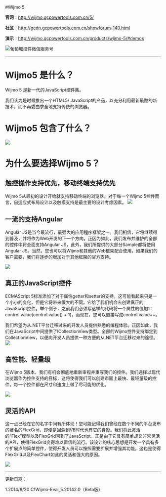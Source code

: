 #Wijmo 5

**官网**：http://wijmo.gcpowertools.com.cn/5/

**社区**：http://gcdn.gcpowertools.com.cn/showforum-140.html

**演示**：http://wijmo.gcpowertools.com.cn/products/wijmo-5/#demos

![葡萄城控件微信服务号](http://weixin.gcpowertools.com.cn/images/public_Signature.png "葡萄城控件微信服务号")

----------


# Wijmo5 是什么？ #

Wijmo 5 是新一代的JavaScript控件集。

我们认为是时候推出一个HTML5/ JavaScript的产品，以充分利用最新最酷的新技术，而不再委曲求全地支持传统的浏览器。 

# Wijmo5 包含了什么？ #

![](http://i.imgur.com/CI5xreg.png)

# 为什么要选择Wijmo 5？ #

## 触控操作支持优先，移动终端支持优先 ##

Wijmo 5从最初的设计开始就支持移动终端的浏览器。对于每一个Wijmo 5控件而言，自适应式布局设计以及触摸支持是最主要的设计考虑因素。
![](http://i.imgur.com/W2ivWS3.png)


## 一流的支持Angular ##

Angular JS是当今最流行，最强大的应用程序框架之一。我们相信，它将继续得到普及，并将作为Web开发的下一个方向。正因为如此，我们发布并维护的全部的控件中将全面支持Angular JS，此外，我们所提供的大部分Sample都将使用Angular JS。当然，您也可以将Wijmo和其他的Web框架配合使用，如果我们的客户需要，我们将逐步的增加对于其他框架的官方支持。

![](http://i.imgur.com/FL4um3Z.png)


## 真正的JavaScript控件 ##

ECMAScript 5标准添加了对于属性getter和setter的支持。这可能看起来只是一个小小的变化，但是它将带来很大的不同。它给了我们机会去创建真正的JavaScript控件。举个例子，之前我们必须写这样的代码将一个属性的值加1：control.value(control.value() + 1)，而现在，您可以直接写成control.value++。

我们希望为从.NET平台迁移过来的开发人员提供熟悉的编程体验。正因如此，我们在JavaScript中间提供了ICollectionView类型。全部的Wijmo控件支持绑定到CollectionView，以便向开发人员提供一种方便的从.NET平台迁移过来的途径。
![](http://i.imgur.com/FcGcjQA.png)


## 高性能、轻量级 ##

在Wijmo 5版本，我们有机会彻底地重新审视并重写我们的控件。我们选择以现代浏览器作为控件支持的目标，这将使得我们可以创建市面上最快、最轻量级的控件。每一个控件都在尺寸和速度上做了尽可能的优化。

![](http://i.imgur.com/E8pC66g.png)

## 灵活的API ##

这一点已经在它的名字中间有所体现！您可能记得我们曾经在数个不同的平台发布的著名的FlexGrid，即便是回溯到VB时代也有它的身影。我们将此灵活的“Flex”模型以及FlexGrid带到了JavaScript。正是由于它具有简单却又非常灵活的API，使得FlexGrid变得难以置信的流行。该设计的核心思想是开发一个具有多个扩展点的简单控件，使得开发人员可以按照需要扩展并增强其功能。这也是使得FlexGrid以及FlexChart如此的灵活和强大的原因。

![](http://i.imgur.com/jQ6fdzY.png)



----------

更新日期：

1.2014/8/20 C1Wijmo-Eval_5.20142.0（Beta版）